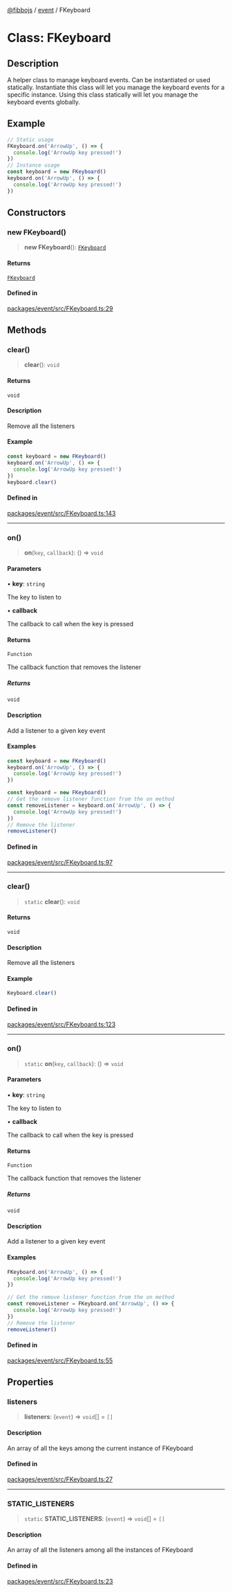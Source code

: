 [@fibbojs](/api/index) / [event](/api/event) / FKeyboard

# Class: FKeyboard

## Description

A helper class to manage keyboard events.
Can be instantiated or used statically.
Instantiate this class will let you manage the keyboard events for a specific instance.
Using this class statically will let you manage the keyboard events globally.

## Example

```ts
// Static usage
FKeyboard.on('ArrowUp', () => {
  console.log('ArrowUp key pressed!')
})
// Instance usage
const keyboard = new FKeyboard()
keyboard.on('ArrowUp', () => {
  console.log('ArrowUp key pressed!')
})
```

## Constructors

### new FKeyboard()

> **new FKeyboard**(): [`FKeyboard`](FKeyboard.md)

#### Returns

[`FKeyboard`](FKeyboard.md)

#### Defined in

[packages/event/src/FKeyboard.ts:29](https://github.com/fibbojs/fibbo/blob/0adbc560caeec29b0e6104421f527824bddd8320/packages/event/src/FKeyboard.ts#L29)

## Methods

### clear()

> **clear**(): `void`

#### Returns

`void`

#### Description

Remove all the listeners

#### Example

```ts
const keyboard = new FKeyboard()
keyboard.on('ArrowUp', () => {
  console.log('ArrowUp key pressed!')
})
keyboard.clear()
```

#### Defined in

[packages/event/src/FKeyboard.ts:143](https://github.com/fibbojs/fibbo/blob/0adbc560caeec29b0e6104421f527824bddd8320/packages/event/src/FKeyboard.ts#L143)

***

### on()

> **on**(`key`, `callback`): () => `void`

#### Parameters

• **key**: `string`

The key to listen to

• **callback**

The callback to call when the key is pressed

#### Returns

`Function`

The callback function that removes the listener

##### Returns

`void`

#### Description

Add a listener to a given key event

#### Examples

```ts
const keyboard = new FKeyboard()
keyboard.on('ArrowUp', () => {
  console.log('ArrowUp key pressed!')
})
```

```ts
const keyboard = new FKeyboard()
// Get the remove listener function from the on method
const removeListener = keyboard.on('ArrowUp', () => {
  console.log('ArrowUp key pressed!')
})
// Remove the listener
removeListener()
```

#### Defined in

[packages/event/src/FKeyboard.ts:97](https://github.com/fibbojs/fibbo/blob/0adbc560caeec29b0e6104421f527824bddd8320/packages/event/src/FKeyboard.ts#L97)

***

### clear()

> `static` **clear**(): `void`

#### Returns

`void`

#### Description

Remove all the listeners

#### Example

```ts
Keyboard.clear()
```

#### Defined in

[packages/event/src/FKeyboard.ts:123](https://github.com/fibbojs/fibbo/blob/0adbc560caeec29b0e6104421f527824bddd8320/packages/event/src/FKeyboard.ts#L123)

***

### on()

> `static` **on**(`key`, `callback`): () => `void`

#### Parameters

• **key**: `string`

The key to listen to

• **callback**

The callback to call when the key is pressed

#### Returns

`Function`

The callback function that removes the listener

##### Returns

`void`

#### Description

Add a listener to a given key event

#### Examples

```ts
FKeyboard.on('ArrowUp', () => {
  console.log('ArrowUp key pressed!')
})
```

```ts
// Get the remove listener function from the on method
const removeListener = FKeyboard.on('ArrowUp', () => {
  console.log('ArrowUp key pressed!')
})
// Remove the listener
removeListener()
```

#### Defined in

[packages/event/src/FKeyboard.ts:55](https://github.com/fibbojs/fibbo/blob/0adbc560caeec29b0e6104421f527824bddd8320/packages/event/src/FKeyboard.ts#L55)

## Properties

### listeners

> **listeners**: (`event`) => `void`[] = `[]`

#### Description

An array of all the keys among the current instance of FKeyboard

#### Defined in

[packages/event/src/FKeyboard.ts:27](https://github.com/fibbojs/fibbo/blob/0adbc560caeec29b0e6104421f527824bddd8320/packages/event/src/FKeyboard.ts#L27)

***

### STATIC\_LISTENERS

> `static` **STATIC\_LISTENERS**: (`event`) => `void`[] = `[]`

#### Description

An array of all the listeners among all the instances of FKeyboard

#### Defined in

[packages/event/src/FKeyboard.ts:23](https://github.com/fibbojs/fibbo/blob/0adbc560caeec29b0e6104421f527824bddd8320/packages/event/src/FKeyboard.ts#L23)
